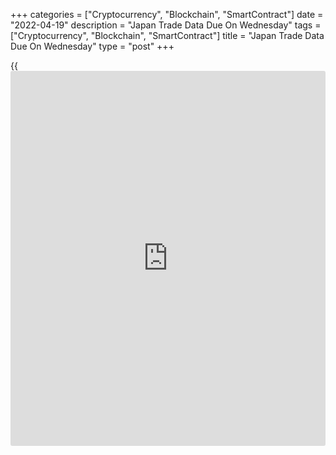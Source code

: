 +++
categories = ["Cryptocurrency", "Blockchain", "SmartContract"]
date = "2022-04-19"
description = "Japan Trade Data Due On Wednesday"
tags = ["Cryptocurrency", "Blockchain", "SmartContract"]
title = "Japan Trade Data Due On Wednesday"
type = "post"
+++

{{<iframe id="large-banner" src="https://www.bounty.group/#slide=25.0" width="100%" height="600" scrolling="no" style="border: 0px solid rgb(216, 221, 230); border-radius: 3px;">}}

Japan will on Wednesday release March figures for imports, exports and
trade balance, headlining a modest day for Asia-Pacific economic
activity.

Imports are expected to surged 28.9 percent on year, slowing from 34.0
percent in February. Exports are called higher by an annual 17.5
percent, easing from 19.1 percent in the previous month. The trade
deficit if pegged at 100.8 billion yen following the 668.3 billion yen
shortfall a month earlier.

Japan also will see February results for its tertiary industry index; in
January, the index slipped 0.7 percent on month.

Australia will see March results for the leading economic index from
Westpac Bank; in February, the index eased 0.2 percent on month.

Taiwan will provide March numbers for export orders; in February, export
orders jumped 21.1 percent on year.

China will see updated data for its one-year and five-year loan prime
rates; previously, they were 3.7 percent and 4.6 percent, respectively.

Indonesia will release March figures for loan growth; in February, loans
increased 6.33 percent on year.

For comments and feedback [contact](https://www.playgroundfx.com/contact/): editorial@rtt[news](https://www.letsplayfx.com/blog/forex-news-website/).com

[Economic News][1]

 **What parts of the world are seeing the best (and worst) economic
performances lately? Click[here][2] to check out our [Econ Scorecard][2]
and find out! See up-to-the-moment [ranking](https://www.playgroundfx.com/blog/crypto-exchange-ranking/)s for the best and worst
performers in [GDP][3], [unemployment rate][4], [inflation][2] and much
more.**

   1. www.rtt[news](https://www.letsplayfx.com/blog/forex-news-website/).com/Content/EconomicNews.aspx
   2. www.rtt[news](https://www.letsplayfx.com/blog/forex-news-website/).com/economic-scorecard/world-rank/CPI/highest-performance.aspx
   3. www.rtt[news](https://www.letsplayfx.com/blog/forex-news-website/).com/economic-scorecard/world-rank/GDP/highest-performance.aspx
   4. www.rtt[news](https://www.letsplayfx.com/blog/forex-news-website/).com/economic-scorecard/world-rank/unemployment-rate/lowest-performance.aspx
